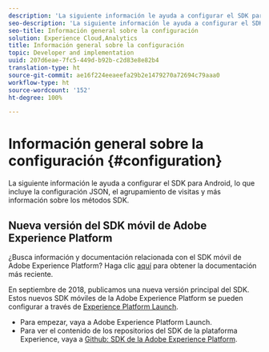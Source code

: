 ```yaml
---
description: 'La siguiente información le ayuda a configurar el SDK para Android, lo que incluye la configuración JSON, el agrupamiento de visitas y los métodos SDK '
seo-description: 'La siguiente información le ayuda a configurar el SDK para Android, lo que incluye la configuración JSON, el agrupamiento de visitas y los métodos SDK '
seo-title: Información general sobre la configuración
solution: Experience Cloud,Analytics
title: Información general sobre la configuración
topic: Developer and implementation
uuid: 207d6eae-7fc5-449d-b92b-c2d83e8e82b4
translation-type: ht
source-git-commit: ae16f224eeaeefa29b2e1479270a72694c79aaa0
workflow-type: ht
source-wordcount: '152'
ht-degree: 100%

---
```



# Información general sobre la configuración {#configuration}

La siguiente información le ayuda a configurar el SDK para Android, lo que incluye la configuración JSON, el agrupamiento de visitas y más información sobre los métodos SDK.

## Nueva versión del SDK móvil de Adobe Experience Platform

¿Busca información y documentación relacionada con el SDK móvil de Adobe Experience Platform? Haga clic [aquí](https://aep-sdks.gitbook.io/docs/) para obtener la documentación más reciente.

En septiembre de 2018, publicamos una nueva versión principal del SDK. Estos nuevos SDK móviles de la Adobe Experience Platform se pueden configurar a través de [Experience Platform Launch](https://www.adobe.com/es/experience-platform/launch.html).

* Para empezar, vaya a Adobe Experience Platform Launch.
* Para ver el contenido de los repositorios del SDK de la plataforma Experience, vaya a [Github: SDK de la Adobe Experience Platform](https://github.com/Adobe-Marketing-Cloud/acp-sdks).

